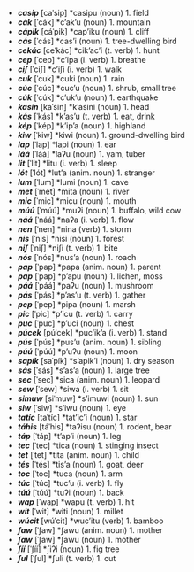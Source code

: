 -	***casip***	\[caˈsip\]	\*casipu	(noun)	1. field
-	***cák***	\[ˈcák\]	\*cʼakʼu	(noun)	1. mountain
-	***cápik***	\[cáˈpik\]	\*capʼiku	(noun)	1. cliff
-	***cás***	\[ˈcás\]	\*casʼi	(noun)	1. tree-dwelling bird
-	***cekác***	\[ceˈkác\]	\*cikʼacʼi	(t. verb)	1. hunt
-	***cep***	\[ˈcep\]	\*cʼipa	(i. verb)	1. breathe
-	***ciʃ***	\[ˈciʃ\]	\*cʼiʃi	(i. verb)	1. walk
-	***cuk***	\[ˈcuk\]	\*cuki	(noun)	1. rain
-	***cúc***	\[ˈcúc\]	\*cucʼu	(noun)	1. shrub, small tree
-	***cúk***	\[ˈcúk\]	\*cʼukʼu	(noun)	1. earthquake
-	***kasin***	\[kaˈsin\]	\*kʼasini	(noun)	1. head
-	***kás***	\[ˈkás\]	\*kʼasʼu	(t. verb)	1. eat, drink
-	***kép***	\[ˈkép\]	\*kʼipʼa	(noun)	1. highland
-	***kiw***	\[ˈkiw\]	\*kiwi	(noun)	1. ground-dwelling bird
-	***lap***	\[ˈlap\]	\*lapi	(noun)	1. ear
-	***láá***	\[ˈláá\]	\*laʔu	(noun)	1. yam, tuber
-	***lit***	\[ˈlit\]	\*litu	(i. verb)	1. sleep
-	***lót***	\[ˈlót\]	\*lutʼa	(anim. noun)	1. stranger
-	***lum***	\[ˈlum\]	\*lumi	(noun)	1. cave
-	***met***	\[ˈmet\]	\*mita	(noun)	1. river
-	***mic***	\[ˈmic\]	\*micu	(noun)	1. mouth
-	***múú***	\[ˈmúú\]	\*muʔi	(noun)	1. buffalo, wild cow
-	***náá***	\[ˈnáá\]	\*naʔa	(i. verb)	1. flow
-	***nen***	\[ˈnen\]	\*nina	(verb)	1. storm
-	***nis***	\[ˈnis\]	\*nisi	(noun)	1. forest
-	***niʃ***	\[ˈniʃ\]	\*niʃi	(t. verb)	1. bite
-	***nós***	\[ˈnós\]	\*nusʼa	(noun)	1. roach
-	***pap***	\[ˈpap\]	\*papa	(anim. noun)	1. parent
-	***pap***	\[ˈpap\]	\*pʼapu	(noun)	1. lichen, moss
-	***páá***	\[ˈpáá\]	\*paʔu	(noun)	1. mushroom
-	***pás***	\[ˈpás\]	\*pʼasʼu	(t. verb)	1. gather
-	***pep***	\[ˈpep\]	\*pipa	(noun)	1. marsh
-	***pic***	\[ˈpic\]	\*pʼicu	(t. verb)	1. carry
-	***puc***	\[ˈpuc\]	\*pʼuci	(noun)	1. chest
-	***púcek***	\[púˈcek\]	\*pucʼikʼa	(i. verb)	1. stand
-	***pús***	\[ˈpús\]	\*pusʼu	(anim. noun)	1. sibling
-	***púú***	\[ˈpúú\]	\*pʼuʔu	(noun)	1. moon
-	***sapík***	\[saˈpík\]	\*sʼapikʼi	(noun)	1. dry season
-	***sás***	\[ˈsás\]	\*sʼasʼa	(noun)	1. large tree
-	***sec***	\[ˈsec\]	\*sica	(anim. noun)	1. leopard
-	***sew***	\[ˈsew\]	\*siwa	(i. verb)	1. sit
-	***simuw***	\[siˈmuw\]	\*sʼimuwi	(noun)	1. sun
-	***siw***	\[ˈsiw\]	\*sʼiwu	(noun)	1. eye
-	***tatíc***	\[taˈtíc\]	\*tatʼicʼi	(noun)	1. star
-	***táhis***	\[táˈhis\]	\*taʔisu	(noun)	1. rodent, bear
-	***táp***	\[ˈtáp\]	\*tʼapʼi	(noun)	1. leg
-	***tec***	\[ˈtec\]	\*tica	(noun)	1. stinging insect
-	***tet***	\[ˈtet\]	\*tita	(anim. noun)	1. child
-	***tés***	\[ˈtés\]	\*tisʼa	(noun)	1. goat, deer
-	***toc***	\[ˈtoc\]	\*tuca	(noun)	1. arm
-	***túc***	\[ˈtúc\]	\*tucʼu	(i. verb)	1. fly
-	***túú***	\[ˈtúú\]	\*tuʔi	(noun)	1. back
-	***wap***	\[ˈwap\]	\*wapu	(t. verb)	1. hit
-	***wit***	\[ˈwit\]	\*witi	(noun)	1. millet
-	***wúcit***	\[wúˈcit\]	\*wucʼitu	(verb)	1. bamboo
-	***ʃaw***	\[ˈʃaw\]	\*ʃawu	(anim. noun)	1. mother
-	***ʃaw***	\[ˈʃaw\]	\*ʃawu	(noun)	1. mother
-	***ʃíí***	\[ˈʃíí\]	\*ʃiʔi	(noun)	1. fig tree
-	***ʃul***	\[ˈʃul\]	\*ʃuli	(t. verb)	1. cut
